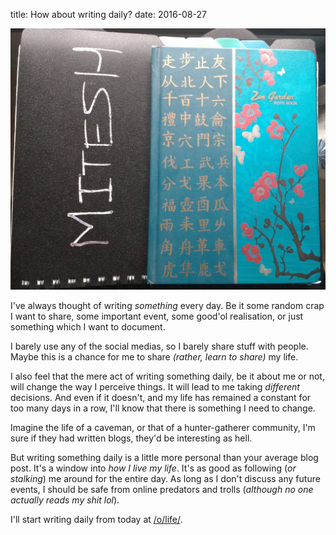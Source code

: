 title: How about writing daily?
date: 2016-08-27

![daily life](daily-life.jpg "daily life")

I've always thought of writing *something* every day. Be it some random crap I want to share, some important event, some good'ol realisation, or just something which I want to document.

I barely use any of the social medias, so I barely share stuff with people. Maybe this is a chance for me to share *(rather, learn to share)* my life.

I also feel that the mere act of writing something daily, be it about me or not, will change the way I perceive things. It will lead to me taking *different* decisions. And even if it doesn't, and my life has remained a constant for too many days in a row, I'll know that there is something I need to change.

Imagine the life of a caveman, or that of a hunter-gatherer community, I'm sure if they had written blogs, they'd be interesting as hell.

But writing something daily is a little more personal than your average blog post. It's a window into *how I live my life*. It's as good as following (*or stalking*) me around for the entire day. As long as I don't discuss any future events, I should be safe from online predators and trolls (*although no one actually reads my shit lol*).

I'll start writing daily from today at [/o/life/](/o/life).